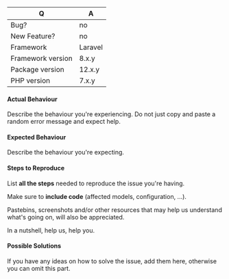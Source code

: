 | Q                 | A
| ----------------- | ---
| Bug?              | no|yes
| New Feature?      | no|yes
| Framework         | Laravel|Lumen
| Framework version | 8.x.y
| Package version   | 12.x.y
| PHP version       | 7.x.y



#### Actual Behaviour

Describe the behaviour you're experiencing. Do not just copy and paste a random error message and expect help.


#### Expected Behaviour

Describe the behaviour you're expecting.


#### Steps to Reproduce

List **all the steps** needed to reproduce the issue you're having.

Make sure to **include code** (affected models, configuration, ...).

Pastebins, screenshots and/or other resources that may help us understand what's going on, will also be appreciated.

In a nutshell, help us, help you.

#### Possible Solutions

If you have any ideas on how to solve the issue, add them here, otherwise you can omit this part.
